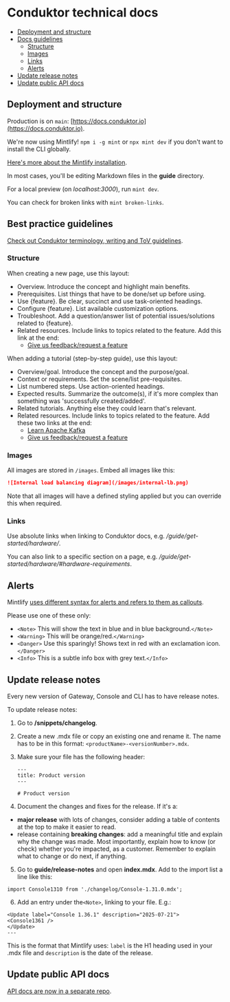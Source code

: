 # Conduktor technical docs

- [Deployment and structure](#deployment-and-structure)
- [Docs guidelines](#best-practice-guidelines)
  - [Structure](#structure)
  - [Images](#images)
  - [Links](#links)
  - [Alerts](#alerts)
- [Update release notes](#update-release-notes)
- [Update public API docs](#update-public-api-docs)

## Deployment and structure

Production is on `main`: [https://docs.conduktor.io](https://docs.conduktor.io).

We're now using Mintlify! `npm i -g mint` or `npx mint dev` if you don't want to install the CLI globally.

[Here's more about the Mintlify installation](https://mintlify.com/docs/installation).

In most cases, you'll be editing Markdown files in the **guide** directory.

For a local preview (on *localhost:3000*), run `mint dev`.

You can check for broken links with `mint broken-links`.

## Best practice guidelines

[Check out Conduktor terminology, writing and ToV guidelines](https://conduktor.slite.com/api/s/APsVcreNLD8oT9/Technical-content).

### Structure

When creating a new page, use this layout:

- Overview. Introduce the concept and highlight main benefits.
- Prerequisites. List things that have to be done/set up before using.
- Use {feature}. Be clear, succinct and use task-oriented headings.
- Configure {feature}. List available customization options.
- Troubleshoot. Add a question/answer list of potential issues/solutions related to {feature}.
- Related resources. Include links to topics related to the feature. Add this link at the end:
  - [Give us feedback/request a feature](https://conduktor.io/roadmap)

When adding a tutorial (step-by-step guide), use this layout:

- Overview/goal. Introduce the concept and the purpose/goal.
- Context or requirements. Set the scene/list pre-requisites.
- List numbered steps. Use action-oriented headings.
- Expected results. Summarize the outcome(s), if it's more complex than something was 'successfully created/added'.
- Related tutorials. Anything else they could learn that's relevant.
- Related resources. Include links to topics related to the feature. Add these two links at the end:
  - [Learn Apache Kafka](https://learn.conduktor.io/kafka/)
  - [Give us feedback/request a feature](https://conduktor.io/roadmap)

### Images

All images are stored in `/images`. Embed all images like this:

```md
![Internal load balancing diagram](/images/internal-lb.png)
```

Note that all images will have a defined styling applied but you can override this when required.

### Links

Use absolute links when linking to Conduktor docs, e.g. */guide/get-started/hardware/*.

You can also link to a specific section on a page, e.g. */guide/get-started/hardware/#hardware-requirements*.

## Alerts

Mintlify [uses different syntax for alerts and refers to them as callouts](https://mintlify.com/docs/components/callouts).

Please use one of these only:

- `<Note>` This will show the text in blue and in blue background.`</Note>`
- `<Warning>` This will be orange/red.`</Warning>`
- `<Danger>` Use this sparingly! Shows text in red with an exclamation icon. `</Danger>`
- `<Info>` This is a subtle info box with grey text.`</Info>`
  
## Update release notes

Every new version of Gateway, Console and CLI has to have release notes.

To update release notes:

1. Go to **/snippets/changelog**.
2. Create a new .mdx file or copy an existing one and rename it. The name has to be in this format: `<productName>-<versionNumber>.mdx`.
3. Make sure your file has the following header:

    ```mdx
    ---
    title: Product version
    ---

    # Product version

    ```

4. Document the changes and fixes for the release. If it's a:

- **major release** with lots of changes, consider adding a table of contents at the top to make it easier to read.
- release containing **breaking changes**: add a meaningful title and explain why the change was made. Most importantly, explain how to know (or check) whether you're impacted, as a customer. Remember to explain what to change or do next, if anything.

5. Go to **guide/release-notes** and open **index.mdx**. Add to the import list a line like this:

```
import Console1310 from './changelog/Console-1.31.0.mdx';
```

6. Add an entry under the`<Note>`, linking to your file. E.g.:

```
<Update label="Console 1.36.1" description="2025-07-21">
<Console1361 />
</Update>
---
```

This is the format that Mintlify uses: `label` is the H1 heading used in your .mdx file and `description` is the date of the release.

## Update public API docs

<!-- markdown-link-check-disable-next-line -->
[API docs are now in a separate repo](https://github.com/conduktor/developers.conduktor.io).
